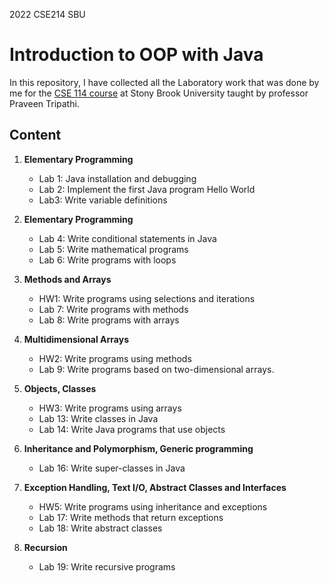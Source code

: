 2022 CSE214 SBU

# Introduction to OOP with Java

In this repository, I have collected all the Laboratory work that was done by me for the [CSE 114 course](https://www.cs.stonybrook.edu/students/Undergraduate-Studies/courses/CSE114) at Stony Brook University taught by professor Praveen Tripathi. 

## Content

1.  **Elementary Programming**
     - Lab 1: Java installation and debugging
     - Lab 2: Implement the first Java
program Hello World
     - Lab3: Write variable definitions

2. **Elementary Programming**
     - Lab 4: Write conditional statements in
Java
     - Lab 5: Write mathematical programs
     - Lab 6: Write programs with loops
3. **Methods and Arrays**

     - HW1: Write programs using
selections and iterations
     - Lab 7: Write programs with methods
     - Lab 8: Write programs with arrays
4. **Multidimensional Arrays**

     - HW2: Write programs using
methods
     - Lab 9: Write programs based on two-dimensional arrays.
5. **Objects, Classes**
     - HW3: Write programs using
arrays
     - Lab 13: Write classes in Java
     - Lab 14: Write Java programs that use
objects
6. **Inheritance and
Polymorphism, Generic
programming**

     - Lab 16: Write super-classes in Java
7. **Exception Handling,
Text I/O,
Abstract Classes and
Interfaces**
     - HW5: Write programs using
inheritance and exceptions
     - Lab 17: Write methods that return
exceptions
     - Lab 18: Write abstract classes
8. **Recursion** 
     - Lab 19: Write recursive programs

